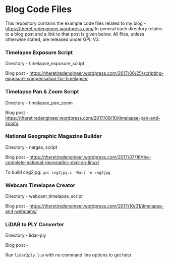 # Blog Code Files

This repository contains the example code files related to my blog - https://theretiredengineer.wordpress.com/ In general each directory relates to a blog post and a link to that post is given below. All files, unless otherwise stated, are released under GPL V3.

### Timelapse Exposure Script

Directory - timelapse_exposure_script

Blog post - https://theretiredengineer.wordpress.com/2017/06/25/scripting-exposure-compensation-for-timelapse/

### Timelapse Pan & Zoom Script

Directory - timelapse_pan_zoom

Blog post - https://theretiredengineer.wordpress.com/2017/09/10/timelapse-pan-and-zoom/

### National Geographic Magazine Builder

Directory - natgeo_script

Blog post - https://theretiredengineer.wordpress.com/2017/07/16/the-complete-national-geographic-dvd-on-linux/

To build cng2jpg: `gcc cng2jpg.c -Wall -o cng2jpg`

### Webcam Timelapse Creator

Directory - webcam_timelapse_script

Blog post - https://theretiredengineer.wordpress.com/2017/10/01/timelapse-and-webcams/

### LiDAR to PLY Converter

Directory - lidar-ply

Blog post -

Run `lidar2ply.lua` with no command line options to get help
